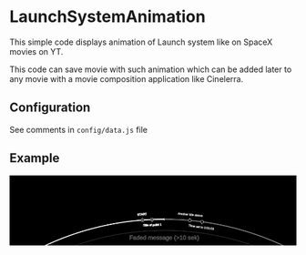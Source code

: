 # LaunchSystemAnimation

This simple code displays animation of Launch system like on SpaceX movies on YT.   

This code can save movie with such animation which can be added later to any movie with a movie composition application like Cinelerra. 

## Configuration
See comments in `config/data.js` file

## Example

![Example of output](imgs/screenshoot.png)
